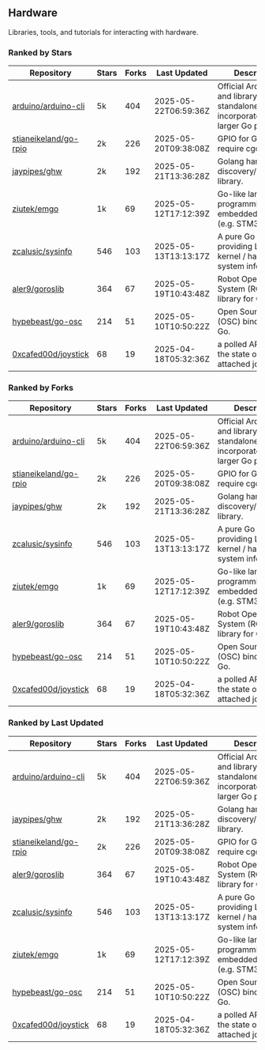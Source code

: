 ## Hardware

Libraries, tools, and tutorials for interacting with hardware.

### Ranked by Stars

| Repository | Stars | Forks | Last Updated | Description | 
|------------|-------|-------|--------------|-------------|
| [arduino/arduino-cli](https://github.com/arduino/arduino-cli) | 5k | 404 | 2025-05-22T06:59:36Z |  Official Arduino CLI and library. Can run standalone, or be incorporated into larger Go projects. |
| [stianeikeland/go-rpio](https://github.com/stianeikeland/go-rpio) | 2k | 226 | 2025-05-20T09:38:08Z |  GPIO for Go, doesn't require cgo. |
| [jaypipes/ghw](https://github.com/jaypipes/ghw) | 2k | 192 | 2025-05-21T13:36:28Z |  Golang hardware discovery/inspection library. |
| [ziutek/emgo](https://github.com/ziutek/emgo) | 1k | 69 | 2025-05-12T17:12:39Z |  Go-like language for programming embedded systems (e.g. STM32 MCU). |
| [zcalusic/sysinfo](https://github.com/zcalusic/sysinfo) | 546 | 103 | 2025-05-13T13:13:17Z |  A pure Go library providing Linux OS / kernel / hardware system information. |
| [aler9/goroslib](https://github.com/aler9/goroslib) | 364 | 67 | 2025-05-19T10:43:48Z |  Robot Operating System (ROS) library for Go. |
| [hypebeast/go-osc](https://github.com/hypebeast/go-osc) | 214 | 51 | 2025-05-10T10:50:22Z |  Open Sound Control (OSC) bindings for Go. |
| [0xcafed00d/joystick](https://github.com/0xcafed00d/joystick) | 68 | 19 | 2025-04-18T05:32:36Z |  a polled API to read the state of an attached joystick. |

### Ranked by Forks

| Repository | Stars | Forks | Last Updated | Description | 
|------------|-------|-------|--------------|-------------|
| [arduino/arduino-cli](https://github.com/arduino/arduino-cli) | 5k | 404 | 2025-05-22T06:59:36Z |  Official Arduino CLI and library. Can run standalone, or be incorporated into larger Go projects. |
| [stianeikeland/go-rpio](https://github.com/stianeikeland/go-rpio) | 2k | 226 | 2025-05-20T09:38:08Z |  GPIO for Go, doesn't require cgo. |
| [jaypipes/ghw](https://github.com/jaypipes/ghw) | 2k | 192 | 2025-05-21T13:36:28Z |  Golang hardware discovery/inspection library. |
| [zcalusic/sysinfo](https://github.com/zcalusic/sysinfo) | 546 | 103 | 2025-05-13T13:13:17Z |  A pure Go library providing Linux OS / kernel / hardware system information. |
| [ziutek/emgo](https://github.com/ziutek/emgo) | 1k | 69 | 2025-05-12T17:12:39Z |  Go-like language for programming embedded systems (e.g. STM32 MCU). |
| [aler9/goroslib](https://github.com/aler9/goroslib) | 364 | 67 | 2025-05-19T10:43:48Z |  Robot Operating System (ROS) library for Go. |
| [hypebeast/go-osc](https://github.com/hypebeast/go-osc) | 214 | 51 | 2025-05-10T10:50:22Z |  Open Sound Control (OSC) bindings for Go. |
| [0xcafed00d/joystick](https://github.com/0xcafed00d/joystick) | 68 | 19 | 2025-04-18T05:32:36Z |  a polled API to read the state of an attached joystick. |

### Ranked by Last Updated

| Repository | Stars | Forks | Last Updated | Description | 
|------------|-------|-------|--------------|-------------|
| [arduino/arduino-cli](https://github.com/arduino/arduino-cli) | 5k | 404 | 2025-05-22T06:59:36Z |  Official Arduino CLI and library. Can run standalone, or be incorporated into larger Go projects. |
| [jaypipes/ghw](https://github.com/jaypipes/ghw) | 2k | 192 | 2025-05-21T13:36:28Z |  Golang hardware discovery/inspection library. |
| [stianeikeland/go-rpio](https://github.com/stianeikeland/go-rpio) | 2k | 226 | 2025-05-20T09:38:08Z |  GPIO for Go, doesn't require cgo. |
| [aler9/goroslib](https://github.com/aler9/goroslib) | 364 | 67 | 2025-05-19T10:43:48Z |  Robot Operating System (ROS) library for Go. |
| [zcalusic/sysinfo](https://github.com/zcalusic/sysinfo) | 546 | 103 | 2025-05-13T13:13:17Z |  A pure Go library providing Linux OS / kernel / hardware system information. |
| [ziutek/emgo](https://github.com/ziutek/emgo) | 1k | 69 | 2025-05-12T17:12:39Z |  Go-like language for programming embedded systems (e.g. STM32 MCU). |
| [hypebeast/go-osc](https://github.com/hypebeast/go-osc) | 214 | 51 | 2025-05-10T10:50:22Z |  Open Sound Control (OSC) bindings for Go. |
| [0xcafed00d/joystick](https://github.com/0xcafed00d/joystick) | 68 | 19 | 2025-04-18T05:32:36Z |  a polled API to read the state of an attached joystick. |

